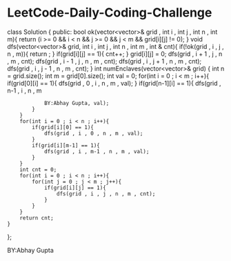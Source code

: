 # LeetCode-Daily-Coding-Challenge



class Solution {
public:
    bool ok(vector<vector<int>>& grid , int i , int j , int n , int m){
        return (i >= 0 && i < n && j >= 0 && j < m && grid[i][j] != 0);
    }
    void dfs(vector<vector<int>>& grid, int i , int j , int n , int m , int & cnt){
        if(!ok(grid , i , j , n , m)){
            return ;
        }
        if(grid[i][j] == 1){
            cnt++;
        }
        grid[i][j] = 0;
        dfs(grid , i + 1 , j , n , m , cnt);
        dfs(grid , i - 1 , j , n , m , cnt);
        dfs(grid , i , j + 1 , n , m , cnt);
        dfs(grid , i , j - 1 , n , m , cnt);
    }
    int numEnclaves(vector<vector<int>>& grid) {
        int n = grid.size();
        int m = grid[0].size();
        int val = 0;
        for(int i = 0 ; i < m ; i++){
            if(grid[0][i] == 1){
                dfs(grid , 0 , i , n , m , val);
            }
            if(grid[n-1][i] == 1){
                dfs(grid , n-1 , i , n , m 
                
                
                
                BY:Abhay Gupta, val);
            }
        }
        for(int i = 0 ; i < n ; i++){
            if(grid[i][0] == 1){
                dfs(grid , i , 0 , n , m , val);
            }
            if(grid[i][m-1] == 1){
                dfs(grid , i , m-1 , n , m , val);
            }
        }
        int cnt = 0;
        for(int i = 0 ; i < n ; i++){
            for(int j = 0 ; j < m ; j++){
                if(grid[i][j] == 1){
                    dfs(grid , i , j , n , m , cnt);
                }
            }
        }
        return cnt;
    }
};



BY:Abhay Gupta
